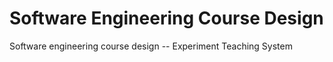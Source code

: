 # Software Engineering Course Design
Software engineering course design -- Experiment Teaching System
